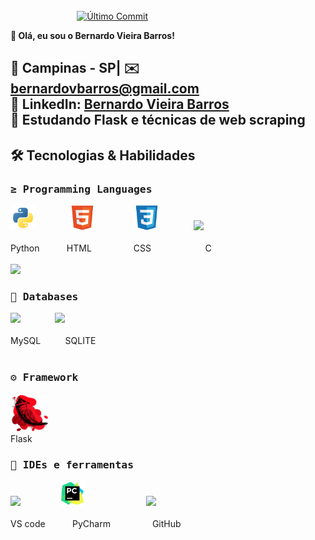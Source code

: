 <div>&nbsp;&nbsp;&nbsp;&nbsp;&nbsp;&nbsp;&nbsp;&nbsp;&nbsp;&nbsp;&nbsp;&nbsp;&nbsp;&nbsp;&nbsp;&nbsp;&nbsp;&nbsp;&nbsp;&nbsp;&nbsp;&nbsp;&nbsp;&nbsp;&nbsp;&nbsp;&nbsp;&nbsp;&nbsp;&nbsp;&nbsp;&nbsp;&nbsp;&nbsp;&nbsp;&nbsp;&nbsp;&nbsp;&nbsp;&nbsp;&nbsp;&nbsp;&nbsp;&nbsp;&nbsp;&nbsp;&nbsp;&nbsp;&nbsp;&nbsp;&nbsp;&nbsp;&nbsp;&nbsp;&nbsp;&nbsp;&nbsp;&nbsp;&nbsp;&nbsp;&nbsp;&nbsp;&nbsp;&nbsp;&nbsp;&nbsp;&nbsp;&nbsp;&nbsp;&nbsp;&nbsp;&nbsp;&nbsp;&nbsp;&nbsp;&nbsp;&nbsp;&nbsp;&nbsp;&nbsp;&nbsp;&nbsp;&nbsp;&nbsp;&nbsp;&nbsp;&nbsp;&nbsp;&nbsp;&nbsp;&nbsp;&nbsp;&nbsp;&nbsp;&nbsp;&nbsp;&nbsp;&nbsp;&nbsp;&nbsp;&nbsp;&nbsp;&nbsp;&nbsp;&nbsp;&nbsp;&nbsp;&nbsp;&nbsp;&nbsp;&nbsp;&nbsp;&nbsp;&nbsp;&nbsp;&nbsp;&nbsp;&nbsp;&nbsp;&nbsp;&nbsp;&nbsp;&nbsp;&nbsp;&nbsp;&nbsp;&nbsp;&nbsp;&nbsp;&nbsp;&nbsp;&nbsp;&nbsp;&nbsp;&nbsp;&nbsp;&nbsp;&nbsp;&nbsp;&nbsp;&nbsp;&nbsp;&nbsp;&nbsp;&nbsp;&nbsp;&nbsp;&nbsp;&nbsp;&nbsp;&nbsp;&nbsp;&nbsp;&nbsp;
<a href="https://github.com/ZelroWs/ZelroWs/commits">
  <img src="https://img.shields.io/github/last-commit/ZelroWs/ZelroWs?style=for-the-badge&logo=github&color=3776AB" alt="Último Commit">
</a>
</div>

**👋 Olá, eu sou o Bernardo Vieira Barros!**

**📍 Campinas - SP| ✉️ bernardovbarros@gmail.com**  
**🔗 LinkedIn:** [Bernardo Vieira Barros](https://www.linkedin.com/in/bernardo-vieira-barros-630573264)  
**🚀 Estudando Flask e técnicas de web scraping**
---

<div>
    <h2>🛠 Tecnologias & Habilidades</h2>
    <h3><samp>≥ Programming Languages</samp><br /></h3>
    <a href="https://www.python.org/about/"><img src="https://raw.githubusercontent.com/devicons/devicon/master/icons/python/python-original.svg" target="_blank" width="40"></a> &nbsp;&nbsp;&nbsp;&nbsp;&nbsp;&nbsp;&nbsp;&nbsp;&nbsp;&nbsp;&nbsp;&nbsp;
    <a href="https://html.spec.whatwg.org/"><img src="https://raw.githubusercontent.com/devicons/devicon/master/icons/html5/html5-original.svg" target="_blank" width="40"></a> &nbsp;&nbsp;&nbsp;&nbsp;&nbsp;&nbsp;&nbsp;&nbsp;&nbsp;&nbsp;&nbsp;&nbsp;&nbsp;&nbsp;
    <a href="https://www.w3.org/Style/CSS/Overview.en.html"><img src="https://raw.githubusercontent.com/devicons/devicon/master/icons/css3/css3-original.svg" target="_blank" width="40"></a> &nbsp;&nbsp;&nbsp;&nbsp;&nbsp;&nbsp;&nbsp;&nbsp;&nbsp;&nbsp;&nbsp;&nbsp;
    <a href="https://learn.microsoft.com/pt-br/cpp/c-language/?view=msvc-170"><img src="https://img.icons8.com/?size=100&id=40670&format=png&color=000000" target="_blank" width="40"></a>
    <br>
    <br>
    Python&nbsp;&nbsp;&nbsp;&nbsp;&nbsp;&nbsp;&nbsp;&nbsp;&nbsp;&nbsp;&nbsp;HTML&nbsp;&nbsp;&nbsp;&nbsp;&nbsp;&nbsp;&nbsp;&nbsp;&nbsp;&nbsp;&nbsp;&nbsp;&nbsp;&nbsp;&nbsp;&nbsp;&nbsp;CSS&nbsp;&nbsp;&nbsp;&nbsp;&nbsp;&nbsp;&nbsp;&nbsp;&nbsp;&nbsp;&nbsp;&nbsp;&nbsp;              &nbsp;&nbsp;&nbsp;&nbsp;&nbsp;&nbsp;&nbsp;&nbsp;C
    <br>
    <br>
    <img height="110em" src="https://github-readme-stats.vercel.app/api/top-langs/?username=ZelroWs&layout=compact&langs_count=7&theme=blue-green&title_color=3776AB&hide=mako"/><br>
    <h3><samp>🎲 Databases</samp><br /></h3>
    <a href="https://www.mysql.com/why-mysql/"><img src="https://img.icons8.com/?size=100&id=jYQqxG8eyJ19&format=png&color=000000" target="_blank" width="40"></a> &nbsp;&nbsp;&nbsp;&nbsp;&nbsp;&nbsp;&nbsp;&nbsp;&nbsp;&nbsp;&nbsp;&nbsp;
    <a href="https://sqlite.org/"><img src="https://img.icons8.com/?size=100&id=VMRAbKfEzssG&format=png&color=22C3E6" target="_blank" width="40"></a> &nbsp;&nbsp;&nbsp;&nbsp;&nbsp;&nbsp;&nbsp;&nbsp;&nbsp;&nbsp;&nbsp;&nbsp;&nbsp;&nbsp;
    <br>
    <br>
    MySQL&nbsp;&nbsp;&nbsp;&nbsp;&nbsp;&nbsp;&nbsp;&nbsp;&nbsp;&nbsp;SQLITE
    <br>
    <br>
    <h3><samp>⚙️ Framework</samp><br /></h3>
    <a href="https://flask.palletsprojects.com/en/stable/"><img src="Flask.png" target="_blank" width="60"></a> &nbsp;&nbsp;&nbsp;&nbsp;&nbsp;&nbsp;&nbsp;&nbsp;&nbsp;&nbsp;&nbsp;&nbsp;&nbsp;&nbsp;
    <br>
    Flask
    <h3><samp>🎒 IDEs e ferramentas</samp><br /></h3>
    <a href="https://code.visualstudio.com/"><img src="https://img.icons8.com/?size=100&id=9OGIyU8hrxW5&format=png&color=000000" target="_blank" width="40"></a> &nbsp;&nbsp;&nbsp;&nbsp;&nbsp;&nbsp;&nbsp;&nbsp;&nbsp;&nbsp;&nbsp;&nbsp;&nbsp;&nbsp;
    <a href="https://www.jetbrains.com/pycharm/"><img src="PyCharm.png" target="_blank" width="40"></a> &nbsp;&nbsp;&nbsp;&nbsp;&nbsp;&nbsp;&nbsp;&nbsp;&nbsp;&nbsp;&nbsp;&nbsp;&nbsp;&nbsp;&nbsp;&nbsp;&nbsp;&nbsp;&nbsp;&nbsp;&nbsp;&nbsp;&nbsp;
    <a href="https://docs.github.com/pt/get-started/start-your-journey/about-github-and-git"><img src="https://img.icons8.com/?size=100&id=3tC9EQumUAuq&format=png&color=FFFFFF" target="_blank" width="40"></a> &nbsp;&nbsp;&nbsp;&nbsp;&nbsp;&nbsp;&nbsp;&nbsp;&nbsp;&nbsp;&nbsp;&nbsp;&nbsp;&nbsp;
    <br>
    <br>
    VS code&nbsp;&nbsp;&nbsp;&nbsp;&nbsp;&nbsp;&nbsp;&nbsp;&nbsp;&nbsp;&nbsp;PyCharm&nbsp;&nbsp;&nbsp;&nbsp;&nbsp;&nbsp;&nbsp;&nbsp;&nbsp;&nbsp;&nbsp;&nbsp;&nbsp;&nbsp;&nbsp;&nbsp;&nbsp;GitHub
